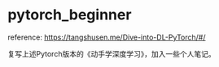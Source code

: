 # pytorch_beginner

reference: https://tangshusen.me/Dive-into-DL-PyTorch/#/

复写上述Pytorch版本的《动手学深度学习》，加入一些个人笔记。